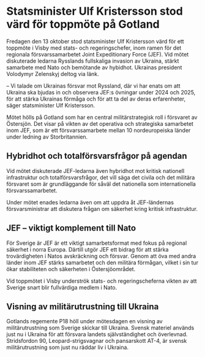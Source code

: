 # Statsminister Ulf Kristersson stod värd för toppmöte på Gotland

Fredagen den 13 oktober stod statsminister Ulf Kristersson värd för ett toppmöte i Visby med stats- och regeringschefer, inom ramen för det regionala försvarssamarbetet Joint Expeditionary Force (JEF). Vid mötet diskuterade ledarna Rysslands fullskaliga invasion av Ukraina, stärkt samarbete med Nato och bemötande av hybidhot. Ukrainas president Volodymyr Zelenskyj deltog via länk.

– Vi talade om Ukrainas försvar mot Ryssland, där vi har enats om att Ukraina ska bjudas in och observera JEF:s övningar under 2024 och 2025, för att stärka Ukrainas förmåga och för att ta del av deras erfarenheter, säger statsminister Ulf Kristersson.

Mötet hölls på Gotland som har en central militärstrategisk roll i försvaret av Östersjön. Det visar på vikten av det operativa och strategiska samarbetet inom JEF, som är ett försvarssamarbete mellan 10 nordeuropeiska länder under ledning av Storbritannien.

## Hybridhot och totalförsvarsfrågor på agendan

Vid mötet diskuterade JEF-ledarna även hybridhot mot kritisk nationell infrastruktur och totalförsvarsfrågor, det vill säga det civila och det militära försvaret som är grundläggande för såväl det nationella som internationella försvarssamarbetet.

Under mötet enades ledarna även om att uppdra åt JEF-ländernas försvarsministrar att diskutera frågan om säkerhet kring kritisk infrastruktur.

## JEF – viktigt komplement till Nato

För Sverige är JEF är ett viktigt samarbetsformat med fokus på regional säkerhet i norra Europa. Därtill utgör JEF ett bidrag för att stärka trovärdigheten i Natos avskräckning och försvar. Genom att öva med andra länder inom JEF stärks samarbetet och den militära förmågan, vilket i sin tur ökar stabiliteten och säkerheten i Östersjöområdet.

Vid toppmötet i Visby underströk stats- och regeringscheferna vikten av att Sverige snart blir fullvärdiga medlem i Nato.

## Visning av militärutrustning till Ukraina

Gotlands regemente P18 höll under mötesdagen en visning av militärutrustning som Sverige skickar till Ukraina. Svensk materiel används just nu i Ukraina för att försvara landets självständighet och överlevnad. Stridsfordon 90, Leopard-strigsvagnar och pansarskott AT-4, är svensk militärutrustning som just nu räddar liv i Ukraina.
